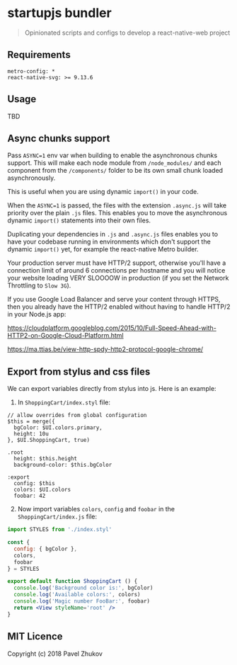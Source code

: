 # startupjs bundler
> Opinionated scripts and configs to develop a react-native-web project

## Requirements

```
metro-config: *
react-native-svg: >= 9.13.6
```

## Usage

TBD

## Async chunks support

Pass `ASYNC=1` env var when building to enable the asynchronous chunks
support. This will make each node module from `/node_modules/`
and each component from the `/components/` folder to be its own small chunk
loaded asynchronously.

This is useful when you are using dynamic `import()` in your code.

When the `ASYNC=1` is passed, the files with the extension `.async.js`
will take priority over the plain `.js` files. This enables you
to move the asynchronous dynamic `import()` statements into their own files.

Duplicating your dependencies in `.js` and `.async.js` files enables
you to have your codebase running in environments which don't
support the dynamic `import()` yet, for example the react-native Metro builder.

Your production server must have HTTP/2 support, otherwise you'll have a connection
limit of around 6 connections per hostname and you will notice your website
loading VERY SLOOOOW in production (if you set the Network Throttling to `Slow 3G`).

If you use Google Load Balancer and serve your content through HTTPS, then you
already have the HTTP/2 enabled without having to handle HTTP/2 in your Node.js app:

https://cloudplatform.googleblog.com/2015/10/Full-Speed-Ahead-with-HTTP2-on-Google-Cloud-Platform.html

https://ma.ttias.be/view-http-spdy-http2-protocol-google-chrome/

## Export from stylus and css files

We can export variables directly from stylus into js. Here is an example:

1. In `ShoppingCart/index.styl` file:

```styl
// allow overrides from global configuration
$this = merge({
  bgColor: $UI.colors.primary,
  height: 10u
}, $UI.ShoppingCart, true)

.root
  height: $this.height
  background-color: $this.bgColor

:export
  config: $this
  colors: $UI.colors
  foobar: 42
```

2. Now import variables `colors`, `config` and `foobar` in the `ShoppingCart/index.js` file:

```jsx
import STYLES from './index.styl'

const {
  config: { bgColor },
  colors,
  foobar
} = STYLES

export default function ShoppingCart () {
  console.log('Background color is:', bgColor)
  console.log('Available colors:', colors)
  console.log('Magic number FooBar:', foobar)
  return <View styleName='root' />
}
```

## MIT Licence

Copyright (c) 2018 Pavel Zhukov
